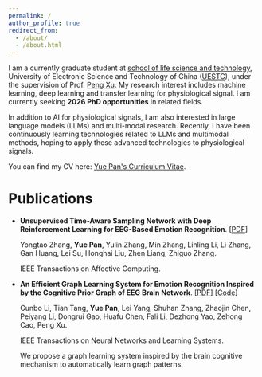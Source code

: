 ```yaml
---
permalink: /
author_profile: true
redirect_from: 
  - /about/
  - /about.html
---
```

I am a currently graduate student at [school of life science and technology](https://www.life.uestc.edu.cn/), University of Electronic Science and Technology of China ([UESTC](https://www.uestc.edu.cn/)), under the supervision of Prof. [Peng Xu](https://www.life.uestc.edu.cn/sznr2.jsp?urltype=news.NewsContentUrl&wbtreeid=1221&wbnewsid=3559).
My research interest includes machine learning, deep learning and transfer learning for physiological signal. I am currently seeking **2026 PhD opportunities** in related fields.

In addition to AI for physiological signals, I am also interested in large language models (LLMs) and multi-modal research. Recently, I have been continuously learning technologies related to LLMs and multimodal methods, hoping to apply these advanced technologies to  physiological signals.

You can find my CV here: [Yue Pan's Curriculum Vitae](https://py222yy.github.io/cv/).

# **Publications**
- **Unsupervised Time-Aware Sampling Network with Deep Reinforcement Learning for EEG-Based Emotion Recognition**. [[PDF](https://ieeexplore.ieee.org/stamp/stamp.jsp?tp=&arnumber=10264207)]

  Yongtao Zhang, **Yue Pan**, Yulin Zhang, Min Zhang, Linling Li, Li Zhang, Gan Huang, Lei Su, Honghai Liu, Zhen Liang, Zhiguo Zhang.

  IEEE Transactions on Affective Computing. 


- **An Efficient Graph Learning System for Emotion Recognition Inspired by the Cognitive Prior Graph of EEG Brain Network**. [[PDF](https://ieeexplore.ieee.org/stamp/stamp.jsp?tp=&arnumber=10549833)] [[Code](https://github.com/UESTC-BAC/BF-GCN)]

  Cunbo Li, Tian Tang, **Yue Pan**, Lei Yang, Shuhan Zhang, Zhaojin Chen, Peiyang Li, Dongrui Gao, Huafu Chen, Fali Li, Dezhong Yao, Zehong Cao, Peng Xu.
  
  IEEE Transactions on Neural Networks and Learning Systems. 

  We propose a graph learning system inspired by the brain cognitive mechanism to automatically learn graph patterns.
